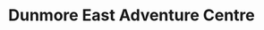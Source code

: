 ---
title: "Dunmore East Adventure Centre"
address: "Stoney Cove, Dunmore East, Co. Waterford"
tel: "+353 (0)51 38 3783"
county: "Waterford"
category: "Sailing"
type: "Content"
lat: "52.1484260559082"
lng: "-7.005855083465576"
---